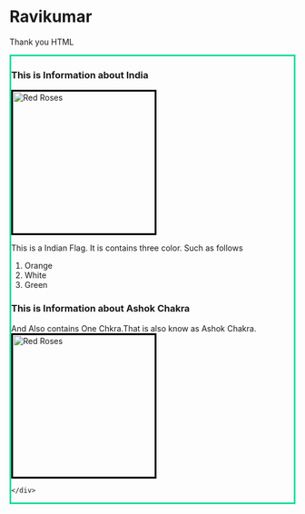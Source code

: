 # Ravikumar
Thank you HTML 
<!DOCTYPE html>
<html lang="en">
<head>
    <meta charset="UTF-8">
    <meta name="viewport" content="width=<dsi>, initial-scale=1.0">
    <title>India</title>
</head>
<body>
    <div  style="border:solid 3px rgb(24, 221, 155);">
    <h3> This is Information about India </h3>
    <a href="India.html">
    <img src="img13.jpg" height="250" width="250" alt="Red Roses" Style="border: solid 3px black " > </a>
    <p> This is a Indian Flag. It is contains three color. Such as follows
        <ol>
            <li>Orange</li>
            <li>White</li>
            <li>Green</li>
        </ol>
        </p>
        <h3> This is Information about Ashok Chakra </h3>
        <p>And Also contains One Chkra.That is also know as Ashok Chakra.<br>
            <a href="AshokChakra.html">
            <img src="img14.jpg" height="250" width="250" alt="Red Roses" Style="border: solid 3px black " > </a></p>
        
    </div>
    
    
</body>
</html>
